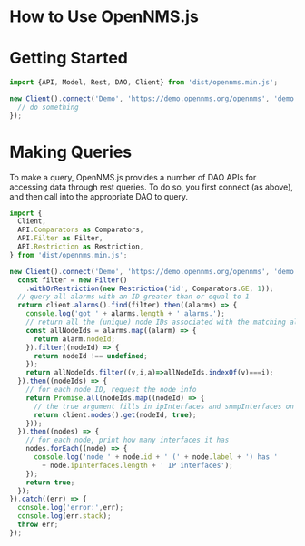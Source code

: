 # How to Use OpenNMS.js

# Getting Started

```javascript
import {API, Model, Rest, DAO, Client} from 'dist/opennms.min.js';

new Client().connect('Demo', 'https://demo.opennms.org/opennms', 'demo', 'demo').then((client) => {
  // do something
});
```

# Making Queries

To make a query, OpenNMS.js provides a number of DAO APIs for accessing data through rest queries.  To do so, you first connect (as above), and then call into the appropriate DAO to query.

```javascript
import {
  Client,
  API.Comparators as Comparators,
  API.Filter as Filter,
  API.Restriction as Restriction,
} from 'dist/opennms.min.js';

new Client().connect('Demo', 'https://demo.opennms.org/opennms', 'demo', 'demo').then((client) => {
  const filter = new Filter()
    .withOrRestriction(new Restriction('id', Comparators.GE, 1));
  // query all alarms with an ID greater than or equal to 1
  return client.alarms().find(filter).then((alarms) => {
    console.log('got ' + alarms.length + ' alarms.');
    // return all the (unique) node IDs associated with the matching alarms
    const allNodeIds = alarms.map((alarm) => {
      return alarm.nodeId;
    }).filter((nodeId) => {
      return nodeId !== undefined;
    });
    return allNodeIds.filter((v,i,a)=>allNodeIds.indexOf(v)===i);
  }).then((nodeIds) => {
    // for each node ID, request the node info
    return Promise.all(nodeIds.map((nodeId) => {
      // the true argument fills in ipInterfaces and snmpInterfaces on the returned node
      return client.nodes().get(nodeId, true);
    }));
  }).then((nodes) => {
    // for each node, print how many interfaces it has
    nodes.forEach((node) => {
      console.log('node ' + node.id + ' (' + node.label + ') has '
        + node.ipInterfaces.length + ' IP interfaces');
    });
    return true;
  });
}).catch((err) => {
  console.log('error:',err);
  console.log(err.stack);
  throw err;
});
```
